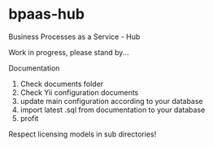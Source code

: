 bpaas-hub
=========

Business Processes as a Service - Hub

  Work in progress, please stand by...

Documentation

  1. Check documents folder
  2. Check Yii configuration documents
  3. update main configuration according to your database
  4. import latest .sql from documentation to your database
  5. profit

  
Respect licensing models in sub directories!
